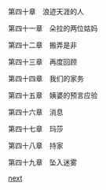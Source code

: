 
第四十章　浪迹天涯的人

第四十一章　朵拉的两位姑妈

第四十二章　搬弄是非

第四十三章　再度回顾

第四十四章　我们的家务

第四十五章　姨婆的预言应验

第四十六章　消息

第四十七章　玛莎

第四十八章　持家

第四十九章　坠入迷雾

[next](page8.md)